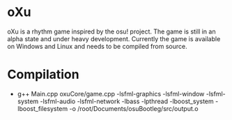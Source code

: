 # oXu
oXu is a rhythm game inspired by the osu! project.
The game is still in an alpha state and under heavy development.
Currently the game is available on Windows and Linux and needs to be compiled from source.

# Compilation
  - g++ Main.cpp oxuCore/game.cpp -lsfml-graphics -lsfml-window -lsfml-system -lsfml-audio -lsfml-network -lbass -lpthread -lboost_system -lboost_filesystem -o /root/Documents/osuBootleg/src/output.o

